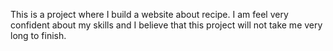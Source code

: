 This is a project where I build a website about recipe. I am feel very confident about my skills and I believe that this project will not take me very long to finish.